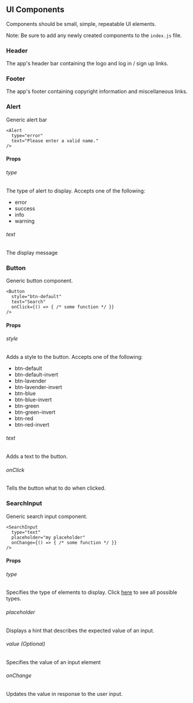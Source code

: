 ## UI Components

Components should be small, simple, repeatable UI elements.

Note: Be sure to add any newly created components to the `index.js` file.


### Header
The app's header bar containing the logo and log in / sign up links.

### Footer
The app's footer containing copyright information and miscellaneous links.

### Alert
Generic alert bar

```
<Alert
  type="error"
  text="Please enter a valid name."
/>
```

#### Props
###### type
The type of alert to display. Accepts one of the following:
- error
- success
- info
- warning

###### text
The display message


### Button
Generic button component.

```
<Button
  style="btn-default"
  text="Search"
  onClick={() => { /* some function */ }}
/>
```

#### Props
###### style
Adds a style to the button. Accepts one of the following:
- btn-default
- btn-default-invert
- btn-lavender
- btn-lavender-invert
- btn-blue
- btn-blue-invert
- btn-green
- btn-green-invert
- btn-red
- btn-red-invert

###### text
Adds a text to the button.

###### onClick
Tells the button what to do when clicked.

### SearchInput
Generic search input component.

```
<SearchInput
  type="text"
  placeholder="my placeholder"
  onChange={() => { /* some function */ }}
/>
```

#### Props
###### type
Specifies the type of elements to display. Click [here](http://www.w3schools.com/tags/att_input_type.asp) to see all possible types.

###### placeholder
Displays a hint that describes the expected value of an input.

###### value (Optional)
Specifies the value of an input element

###### onChange
Updates the value in response to the user input.
